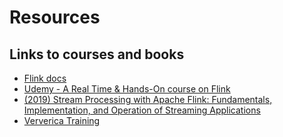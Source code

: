 # Resources

## Links to courses and books

- [Flink docs](https://flink.apache.org/)
- [Udemy - A Real Time & Hands-On course on Flink](https://www.udemy.com/course/apache-flink-a-real-time-hands-on-course-on-flink/)
- [(2019) Stream Processing with Apache Flink: Fundamentals, Implementation, and Operation of Streaming Applications](https://www.amazon.com/Stream-Processing-Apache-Flink-Implementation/dp/149197429X/)
- [Ververica Training](https://training.ververica.com/pages/training/?mode=presenter)